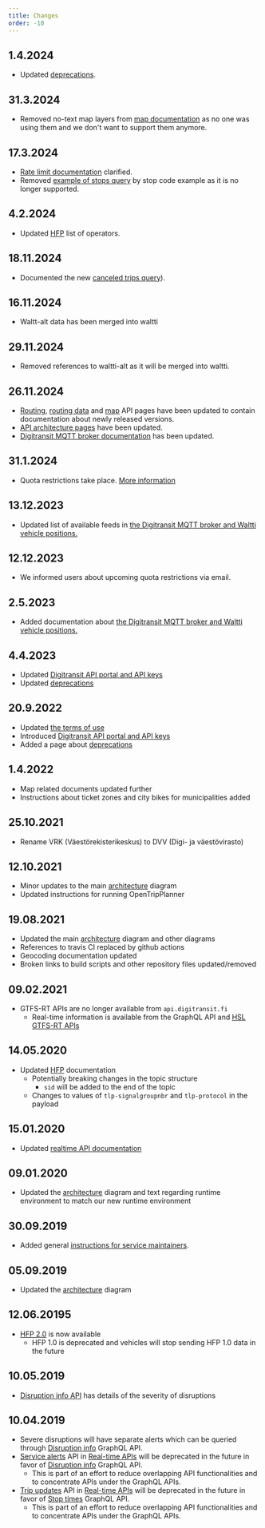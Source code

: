 ```yaml
---
title: Changes
order: -10
---
```


## 1.4.2024

- Updated [deprecations](../deprecations/).

## 31.3.2024

- Removed no-text map layers from [map documentation](../apis/4-map-api/background-map/) as no one was using them and we don't want to support them anymore.

## 17.3.2024

- [Rate limit documentation](../api-registration/) clarified.
- Removed [example of stops query](../apis/1-routing-api/stops/) by stop code example as it is no longer supported.

## 4.2.2024

- Updated [HFP](../apis/5-realtime-api/vehicle-positions/high-frequency-positioning/) list of operators.

## 18.11.2024

- Documented the new [canceled trips query](../apis/1-routing-api/canceled-trips/)).

## 16.11.2024

- Waltt-alt data has been merged into waltti

## 29.11.2024

- Removed references to waltti-alt as it will be merged into waltti.

## 26.11.2024

- [Routing](../apis/1-routing-api/), [routing data](../apis/2-routing-data-api/) and [map](../apis/4-map-api/) API pages have been updated to contain documentation about newly released versions.
- [API architecture pages](../architecture/x-apis/) have been updated.
- [Digitransit MQTT broker documentation](../apis/5-realtime-api/vehicle-positions/digitransit-mqtt/) has been updated.

## 31.1.2024

- Quota restrictions take place. [More information](../api-registration/#quota-and-rate-limiting) 

## 13.12.2023

- Updated list of available feeds in [the Digitransit MQTT broker and Waltti vehicle positions.](../apis/5-realtime-api/vehicle-positions/)

## 12.12.2023

- We informed users about upcoming quota restrictions via email.

## 2.5.2023

- Added documentation about [the Digitransit MQTT broker and Waltti vehicle positions.](../apis/5-realtime-api/vehicle-positions/)

## 4.4.2023

- Updated [Digitransit API portal and API keys](../api-registration)
- Updated [deprecations](../deprecations)

## 20.9.2022

- Updated [the terms of use](../apis/7-terms-of-use)
- Introduced [Digitransit API portal and API keys](../api-registration)
- Added a page about [deprecations](../deprecations)

## 1.4.2022

- Map related documents updated further
- Instructions about ticket zones and city bikes for municipalities added

## 25.10.2021
- Rename VRK (Väestörekisterikeskus) to DVV (Digi- ja väestövirasto)

## 12.10.2021

- Minor updates to the main [architecture](../architecture) diagram
- Updated instructions for running OpenTripPlanner

## 19.08.2021

- Updated the main [architecture](../architecture) diagram and other diagrams
- References to travis CI replaced by github actions
- Geocoding documentation updated
- Broken links to build scripts and other repository files updated/removed

## 09.02.2021

- GTFS-RT APIs are no longer available from `api.digitransit.fi`
  - Real-time information is available from the GraphQL API and [HSL GTFS-RT APIs](https://hsldevcom.github.io/gtfs_rt/)

## 14.05.2020

- Updated [HFP](../apis/5-realtime-api/vehicle-positions/high-frequency-positioning/) documentation
  - Potentially breaking changes in the topic structure
    - `sid` will be added to the end of the topic
  - Changes to values of `tlp-signalgroupnbr` and `tlp-protocol` in the payload

## 15.01.2020

- Updated [realtime API documentation](../apis/5-realtime-api/)

## 09.01.2020

- Updated the [architecture](../architecture) diagram and text regarding runtime environment to match our new runtime environment

## 30.09.2019

 - Added general [instructions for service maintainers](../../services/).

## 05.09.2019

- Updated the [architecture](../architecture) diagram

## 12.06.20195

- [HFP 2.0](../apis/5-realtime-api/vehicle-positions/high-frequency-positioning/) is now available
  - HFP 1.0 is deprecated and vehicles will stop sending HFP 1.0 data in the future

## 10.05.2019

- [Disruption info API](../apis/1-routing-api/disruption-info/#query-disruptions-and-their-severity-levels) has details of the severity of disruptions

## 10.04.2019

 - Severe disruptions will have separate alerts which can be queried through [Disruption info](..apis/1-routing-api/disruption-info/) GraphQL API.
 - [Service alerts](../apis/5-realtime-api/service-alerts/) API in [Real-time APIs](../apis/5-realtime-api/) will be deprecated in the future in favor of [Disruption info](..apis/1-routing-api/disruption-info/) GraphQL API.
   - This is part of an effort to reduce overlapping API functionalities and to concentrate APIs under the GraphQL APIs.
 - [Trip updates](../apis/5-realtime-api/trip-updates/) API in [Real-time APIs](../apis/5-realtime-api/) will be deprecated in the future in favor of [Stop times](../apis/1-routing-api/stops/) GraphQL API.
   - This is part of an effort to reduce overlapping API functionalities and to concentrate APIs under the GraphQL APIs.
